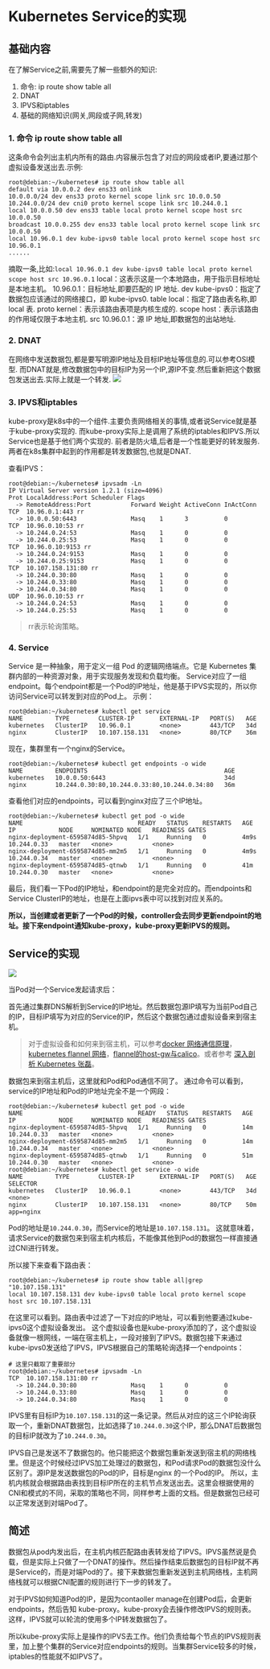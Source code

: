 

# Kubernetes Service的实现

## 基础内容

在了解Service之前,需要先了解一些额外的知识:

1. 命令: ip route show table all
2. DNAT
3. IPVS和iptables
4. 基础的网络知识(网关,网段或子网,转发)

### 1. 命令 ip route show table all

这条命令会列出主机内所有的路由.内容展示包含了对应的网段或者IP,要通过那个虚拟设备发送出去.示例:

```shell
root@debian:~/kubernetes# ip route show table all 
default via 10.0.0.2 dev ens33 onlink 
10.0.0.0/24 dev ens33 proto kernel scope link src 10.0.0.50 
10.244.0.0/24 dev cni0 proto kernel scope link src 10.244.0.1 
local 10.0.0.50 dev ens33 table local proto kernel scope host src 10.0.0.50 
broadcast 10.0.0.255 dev ens33 table local proto kernel scope link src 10.0.0.50 
local 10.96.0.1 dev kube-ipvs0 table local proto kernel scope host src 10.96.0.1 
......
```

摘取一条,比如:`local 10.96.0.1 dev kube-ipvs0 table local proto kernel scope host src 10.96.0.1`
local：这表示这是一个本地路由，用于指示目标地址是本地主机。
10.96.0.1：目标地址,即要匹配的 IP 地址.
dev kube-ipvs0：指定了数据包应该通过的网络接口，即 kube-ipvs0.
table local：指定了路由表名称,即 local 表.
proto kernel：表示该路由表项是内核生成的.
scope host：表示该路由的作用域仅限于本地主机.
src 10.96.0.1：源 IP 地址,即数据包的出站地址.

### 2. DNAT

在网络中发送数据包,都是要写明源IP地址及目标IP地址等信息的.可以参考OSI模型.
而DNAT就是,修改数据包中的目标IP为另一个IP,源IP不变.然后重新把这个数据包发送出去.实际上就是一个转发.
![](https://img-blog.csdnimg.cn/c868c3e006394e9ca854e89aef3f9fa4.png#id=sj23T&originHeight=461&originWidth=1370&originalType=binary&ratio=1&rotation=0&showTitle=false&status=done&style=none&title=)

### 3. IPVS和iptables

kube-proxy是k8s中的一个组件.主要负责网络相关的事情,或者说Service就是基于kube-proxy实现的.
而kube-proxy实际上是调用了系统的iptables和IPVS.所以Service也是基于他们两个实现的.
前者是防火墙,后者是一个性能更好的转发服务.两者在k8s集群中起到的作用都是转发数据包,也就是DNAT.

查看IPVS：

```shell
root@debian:~/kubernetes# ipvsadm -Ln
IP Virtual Server version 1.2.1 (size=4096)
Prot LocalAddress:Port Scheduler Flags
  -> RemoteAddress:Port           Forward Weight ActiveConn InActConn
TCP  10.96.0.1:443 rr
  -> 10.0.0.50:6443               Masq    1      3          0         
TCP  10.96.0.10:53 rr
  -> 10.244.0.24:53               Masq    1      0          0         
  -> 10.244.0.25:53               Masq    1      0          0         
TCP  10.96.0.10:9153 rr
  -> 10.244.0.24:9153             Masq    1      0          0         
  -> 10.244.0.25:9153             Masq    1      0          0         
TCP  10.107.158.131:80 rr
  -> 10.244.0.30:80               Masq    1      0          0         
  -> 10.244.0.33:80               Masq    1      0          0         
  -> 10.244.0.34:80               Masq    1      0          0         
UDP  10.96.0.10:53 rr
  -> 10.244.0.24:53               Masq    1      0          0         
  -> 10.244.0.25:53               Masq    1      0          0
```

> rr表示轮询策略。


### 4. Service

Service 是一种抽象，用于定义一组 Pod 的逻辑网络端点。它是 Kubernetes 集群内部的一种资源对象，用于实现服务发现和负载均衡。
Service对应了一组endpoint。每个endpoint都是一个Pod的IP地址，他是基于IPVS实现的，所以你访问Service可以转发到对应的Pod上。
示例：

```shell
root@debian:~/kubernetes# kubectl get service
NAME         TYPE        CLUSTER-IP       EXTERNAL-IP   PORT(S)   AGE
kubernetes   ClusterIP   10.96.0.1        <none>        443/TCP   34d
nginx        ClusterIP   10.107.158.131   <none>        80/TCP    36m
```

现在，集群里有一个nginx的Service。

```shell
root@debian:~/kubernetes# kubectl get endpoints -o wide 
NAME         ENDPOINTS                                      AGE
kubernetes   10.0.0.50:6443                                 34d
nginx        10.244.0.30:80,10.244.0.33:80,10.244.0.34:80   36m
```

查看他们对应的endpoints，可以看到nginx对应了三个IP地址。

```shell
root@debian:~/kubernetes# kubectl get pod -o wide 
NAME                                READY   STATUS    RESTARTS   AGE    IP            NODE     NOMINATED NODE   READINESS GATES
nginx-deployment-6595874d85-5hpvq   1/1     Running   0          4m9s   10.244.0.33   master   <none>           <none>
nginx-deployment-6595874d85-mm2m5   1/1     Running   0          4m9s   10.244.0.34   master   <none>           <none>
nginx-deployment-6595874d85-qtnwb   1/1     Running   0          41m    10.244.0.30   master   <none>           <none>
```

最后，我们看一下Pod的IP地址，和endpoint的是完全对应的。而endpoints和Service ClusterIP的地址，也是在上面ipvs表中可以找到对应关系的。

**所以，当创建或者更新了一个Pod的时候，controller会去同步更新endpoint的地址。接下来endpoint通知kube-proxy，kube-proxy更新IPVS的规则。**

## Service的实现

![](https://img-blog.csdnimg.cn/bd0f43c39d704a3a97d009d89d5ab1ca.png#id=EgGvE&originHeight=547&originWidth=1042&originalType=binary&ratio=1&rotation=0&showTitle=false&status=done&style=none&title=)

当Pod对一个Service发起请求后：

首先通过集群DNS解析到Service的IP地址。然后数据包源IP填写为当前Pod自己的IP，目标IP填写为对应的Service的IP，然后这个数据包通过虚拟设备来到宿主机。

> 对于虚拟设备和如何来到宿主机，可以参考[docker 网络通信原理](https://blog.csdn.net/weixin_44455125/article/details/124851836)，[kubernetes flannel 网络](https://blog.csdn.net/weixin_44455125/article/details/124872564)，[flannel的host-gw与calico](https://blog.csdn.net/weixin_44455125/article/details/124935012)。或者参考 [深入剖析 Kubernetes 张磊](https://time.geekbang.org/column/intro/100015201?tab=catalog)。


数据包来到宿主机后，这里就和Pod和Pod通信不同了。
通过命令可以看到，service的IP地址和Pod的IP地址完全不是一个网段：

```shell
root@debian:~/kubernetes# kubectl get pod -o wide 
NAME                                READY   STATUS    RESTARTS   AGE   IP            NODE     NOMINATED NODE   READINESS GATES
nginx-deployment-6595874d85-5hpvq   1/1     Running   0          14m   10.244.0.33   master   <none>           <none>
nginx-deployment-6595874d85-mm2m5   1/1     Running   0          14m   10.244.0.34   master   <none>           <none>
nginx-deployment-6595874d85-qtnwb   1/1     Running   0          51m   10.244.0.30   master   <none>           <none>
root@debian:~/kubernetes# kubectl get service -o wide 
NAME         TYPE        CLUSTER-IP       EXTERNAL-IP   PORT(S)   AGE   SELECTOR
kubernetes   ClusterIP   10.96.0.1        <none>        443/TCP   34d   <none>
nginx        ClusterIP   10.107.158.131   <none>        80/TCP    50m   app=nginx
```

Pod的地址是`10.244.0.30`，而Service的地址是`10.107.158.131`。
这就意味着，请求Service的数据包来到宿主机内核后，不能像其他到Pod的数据包一样直接通过CNI进行转发。

所以接下来查看下路由表：

```shell
root@debian:~/kubernetes# ip route show table all|grep "10.107.158.131"
local 10.107.158.131 dev kube-ipvs0 table local proto kernel scope host src 10.107.158.131
```

在这里可以看到。路由表中过滤了一下对应的IP地址，可以看到他要通过kube-ipvs0这个虚拟设备发出。
这个虚拟设备也是kube-proxy添加的了，这个虚拟设备就像一根网线，一端在宿主机上，一段对接到了IPVS。数据包接下来通过kube-ipvs0发送给了IPVS，IPVS根据自己的策略轮询选择一个endpoints：

```shell
# 这里只截取了重要部分
root@debian:~/kubernetes# ipvsadm -Ln
TCP  10.107.158.131:80 rr
  -> 10.244.0.30:80               Masq    1      0          0         
  -> 10.244.0.33:80               Masq    1      0          0         
  -> 10.244.0.34:80               Masq    1      0          0
```

IPVS里有目标IP为`10.107.158.131`的这一条记录。然后从对应的这三个IP轮询获取一个，重新DNAT数据包，比如选择了`10.244.0.30`这个IP，那么DNAT后数据包的目标IP就改为了`10.244.0.30`。

IPVS自己是发送不了数据包的。他只能把这个数据包重新发送到宿主机的网络栈里。但是这个时候经过IPVS加工处理过的数据包，和Pod请求Pod的数据包没什么区别了。源IP是发送数据包的Pod的IP，目标是nginx 的一个Pod的IP。
所以，主机内核就会根据路由表找到目标IP所在的主机节点发送出去。这里会根据使用的CNI和模式的不同，采取的策略也不同，同样参考上面的文档。但是数据包已经可以正常发送到对端Pod了。

## 简述

数据包从pod内发出后，在主机内核匹配路由表转发给了IPVS。IPVS虽然说是负载，但是实际上只做了一个DNAT的操作。然后操作结束后数据包的目标IP就不再是Service的，而是对端Pod的了。接下来数据包重新发送到主机网络栈，主机网络栈就可以根据CNI配置的规则进行下一步的转发了。

对于IPVS如何知道Pod的IP，是因为contaoller manage在创建Pod后，会更新endpoints，然后告知 kube-proxy。kube-proxy会去操作修改IPVS的规则表。这样，IPVS就可以轮流的使用多个IP转发数据包了。

所以kube-proxy实际上是操作的IPVS去工作。他们负责给每个节点的IPVS规则表里，加上整个集群的Service对应endpoints的规则。当集群Service较多的时候，iptables的性能就不如IPVS了。
